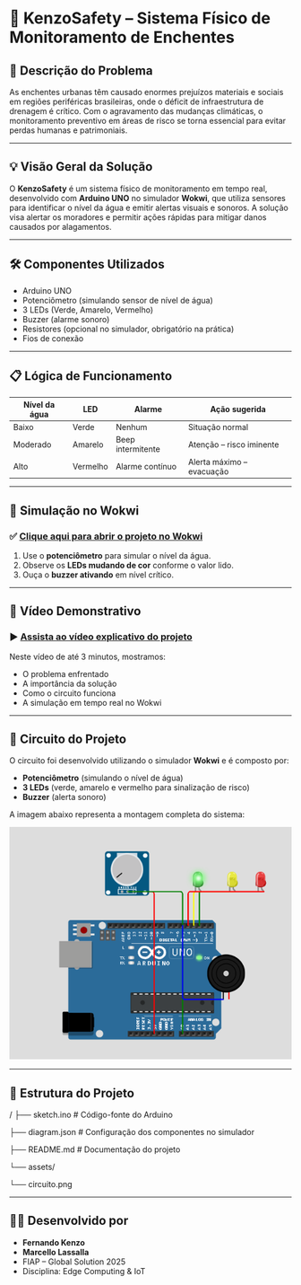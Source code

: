 # 🌊 KenzoSafety – Sistema Físico de Monitoramento de Enchentes

## 🚨 Descrição do Problema

As enchentes urbanas têm causado enormes prejuízos materiais e sociais em regiões periféricas brasileiras, onde o déficit de infraestrutura de drenagem é crítico. Com o agravamento das mudanças climáticas, o monitoramento preventivo em áreas de risco se torna essencial para evitar perdas humanas e patrimoniais.

---

## 💡 Visão Geral da Solução

O **KenzoSafety** é um sistema físico de monitoramento em tempo real, desenvolvido com **Arduino UNO** no simulador **Wokwi**, que utiliza sensores para identificar o nível da água e emitir alertas visuais e sonoros. A solução visa alertar os moradores e permitir ações rápidas para mitigar danos causados por alagamentos.

---

## 🛠️ Componentes Utilizados

- Arduino UNO
- Potenciômetro (simulando sensor de nível de água)
- 3 LEDs (Verde, Amarelo, Vermelho)
- Buzzer (alarme sonoro)
- Resistores (opcional no simulador, obrigatório na prática)
- Fios de conexão

---

## 📋 Lógica de Funcionamento

| Nível da água | LED      | Alarme            | Ação sugerida                |
|---------------|----------|-------------------|-------------------------------|
| Baixo         | Verde    | Nenhum            | Situação normal               |
| Moderado      | Amarelo  | Beep intermitente | Atenção – risco iminente      |
| Alto          | Vermelho | Alarme contínuo   | Alerta máximo – evacuação     |

---

## 🔁 Simulação no Wokwi

### ✅ [Clique aqui para abrir o projeto no Wokwi](https://wokwi.com/projects/432309563860231169)

1. Use o **potenciômetro** para simular o nível da água.
2. Observe os **LEDs mudando de cor** conforme o valor lido.
3. Ouça o **buzzer ativando** em nível crítico.

---

## 🎥 Vídeo Demonstrativo

### ▶️ [Assista ao vídeo explicativo do projeto](https://youtu.be/ghhzjrXil58)

Neste vídeo de até 3 minutos, mostramos:
- O problema enfrentado
- A importância da solução
- Como o circuito funciona
- A simulação em tempo real no Wokwi

---

## 🔧 Circuito do Projeto

O circuito foi desenvolvido utilizando o simulador **Wokwi** e é composto por:

- **Potenciômetro** (simulando o nível de água)
- **3 LEDs** (verde, amarelo e vermelho para sinalização de risco)
- **Buzzer** (alerta sonoro)

A imagem abaixo representa a montagem completa do sistema:

![Circuito do KenzoSafety](assets/circuito.png)

---

## 📁 Estrutura do Projeto

/
├── sketch.ino # Código-fonte do Arduino

├── diagram.json # Configuração dos componentes no simulador

├── README.md # Documentação do projeto

└── assets/

  └── circuito.png 


---

## 👨‍💻 Desenvolvido por

- **Fernando Kenzo**
- **Marcello Lassalla**  
- FIAP – Global Solution 2025  
- Disciplina: Edge Computing & IoT  
